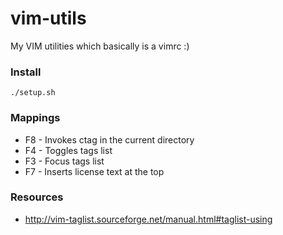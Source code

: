 # vim-utils
My VIM utilities which basically is a vimrc :)

### Install 

    ./setup.sh

### Mappings
*   F8 - Invokes ctag in the current directory
*   F4 - Toggles tags list
*   F3 - Focus tags list
*   F7 - Inserts license text at the top
### Resources
*   http://vim-taglist.sourceforge.net/manual.html#taglist-using
